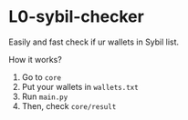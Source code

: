 # L0-sybil-checker
Easily and fast check if ur wallets in Sybil list.

How it works?

1. Go to `core`
2. Put your wallets in `wallets.txt`
3. Run `main.py`
4. Then, check `core/result` 
